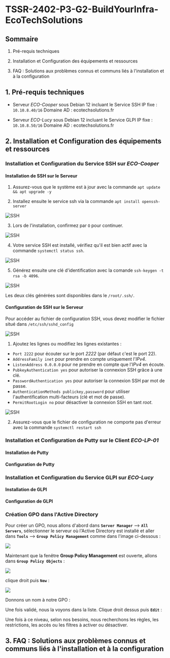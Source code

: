 # **TSSR-2402-P3-G2-BuildYourInfra-EcoTechSolutions**

## **Sommaire**

1) Pré-requis techniques

2) Installation et Configuration des équipements et ressources

3) FAQ : Solutions aux problèmes connus et communs liés à l'installation et à la configuration

## **1. Pré-requis techniques**

* Serveur _ECO-Cooper_ sous Debian 12 incluant le Service SSH
    IP fixe : `10.10.8.40/16`
    Domaine AD : ecotechsolutions.fr

* Serveur _ECO-Lucy_ sous Debian 12 incluant le Service GLPI
    IP fixe : `10.10.8.50/16`
    Domaine AD : ecotechsolutions.fr

## **2. Installation et Configuration des équipements et ressources**

### Installation et Configuration du Service SSH sur _ECO-Cooper_

#### Installation de SSH sur le Serveur

1) Assurez-vous que le système est à jour avec la commande `apt update && apt upgrade -y`

2) Installez ensuite le service ssh via la commande `apt install openssh-server`

![SSH](./ressource/S11/images/cooper/SSH_Install_01.PNG)

3) Lors de l'installation, confirmez par `O` pour continuer.

![SSH](./ressource/S11/images/cooper/SSH_Install_02.PNG)

4) Votre service SSH est installé, vérifiez qu'il est bien actif avec la commande `systemctl status ssh`.

![SSH](./ressource/S11/images/cooper/SSH_Install_03.PNG)

5) Générez ensuite une clé d'identification avec la comande `ssh-keygen -t rsa -b 4096`.

![SSH](./ressource/S11/images/cooper/SSH_Install_04.PNG)

Les deux clés générées sont disponibles dans le `/root/.ssh/`.

#### Configuration de SSH sur le Serveur

Pour accéder au fichier de configuration SSH, vous devez modifier le fichier situé dans `/etc/ssh/sshd_config`

![SSH](./ressource/S11/images/cooper/SSH_Install_05.PNG)

1) Ajoutez les lignes ou modifiez les lignes existantes :

* `Port 2222` pour écouter sur le port _2222_ (par défaut c'est le port 22).
* `AddressFamily inet` pour prendre en compte uniquement l'_IPv4_.
* `ListenAddress 0.0.0.0` pour ne prendre en compte que l'_IPv4_ en écoute.
* `PubkeyAuthentication yes` pour autoriser la connexion SSH grâce à une clé.
* `PasswordAuthentication yes` pour autoriser la connexion SSH par mot de passe.
* `AuthenticationMethods publickey,password` pour utiliser l'authentification multi-facteurs (clé et mot de passe).
* `PermitRootLogin no` pour désactiver la connexion SSH en tant _root_.

![SSH](./ressource/S11/images/cooper/SSH_Install_06.PNG)

2) Assurez-vous que le fichier de configuration ne comporte pas d'erreur avec la commande `systemctl restart ssh`

### Installation et Configuration de Putty sur le Client _ECO-LP-01_

#### Installation de Putty

#### Configuration de Putty



### Installation et Configuration du Service GLPI sur _ECO-Lucy_

#### Installation de GLPI

#### Configuration de GLPI

### Création GPO dans l'Active Directory


Pour créer un GPO, nous allons d'abord dans **`Server Manager`** --> **`All Servers`**, 
sélectionner le serveur où l'Active Directory est installé et aller dans **`Tools`** --> **`Group Policy Management`** 
comme dans l'image ci-dessous :

![](https://github.com/WildCodeSchool/TSSR-2402-P3-G2-BuildYourInfra-EcoTechSolutions/blob/main/ressource/S11/images/GPO/Serv%20Manag%20TOOLS.png)

Maintenant que la fenêtre **Group Policy Management** est ouverte, allons dans **`Group Policy Objects`** : 

![](https://github.com/WildCodeSchool/TSSR-2402-P3-G2-BuildYourInfra-EcoTechSolutions/blob/main/ressource/S11/images/GPO/Group%20Policy%20Management%20interface.png)

clique droit puis **`New`** :

![](https://github.com/WildCodeSchool/TSSR-2402-P3-G2-BuildYourInfra-EcoTechSolutions/blob/main/ressource/S11/images/GPO/New%20GPO.png)

Donnons un nom à notre GPO :

Une fois validé, nous la voyons dans la liste. Clique droit dessus puis **`Edit`** :

Une fois à ce niveau, selon nos besoins, nous recherchons les règles, les restrictions, les accès ou les filtres à activer ou désactiver.



## **3. FAQ : Solutions aux problèmes connus et communs liés à l'installation et à la configuration**
